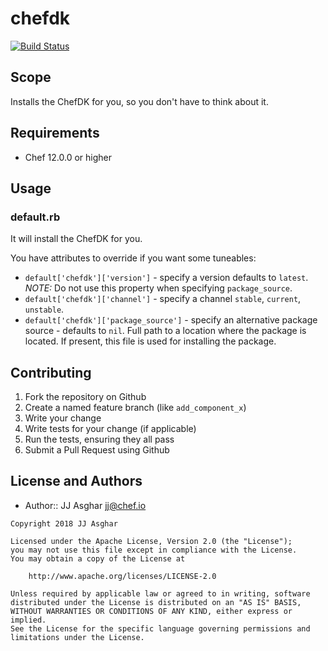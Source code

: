 # chefdk

[![Build Status](https://travis-ci.org/jjasghar/chefdk-cookbook.svg?branch=master)](https://travis-ci.org/jjasghar/chefdk-cookbook)

## Scope

Installs the ChefDK for you, so you don't have to think about it.

## Requirements

- Chef 12.0.0 or higher

## Usage

### default.rb

It will install the ChefDK for you.

You have attributes to override if you want some tuneables:

- `default['chefdk']['version']` - specify a version defaults to `latest`. _NOTE:_ Do not use this property when specifying `package_source`.
- `default['chefdk']['channel']` - specify a channel `stable`, `current`, `unstable`.
- `default['chefdk']['package_source']` - specify an alternative package source - defaults to `nil`.
     Full path to a location where the package is located. If present, this file is used for installing the package.

## Contributing
1. Fork the repository on Github
2. Create a named feature branch (like `add_component_x`)
3. Write your change
4. Write tests for your change (if applicable)
5. Run the tests, ensuring they all pass
6. Submit a Pull Request using Github

## License and Authors
- Author:: JJ Asghar <jj@chef.io>

```text
Copyright 2018 JJ Asghar

Licensed under the Apache License, Version 2.0 (the "License");
you may not use this file except in compliance with the License.
You may obtain a copy of the License at

    http://www.apache.org/licenses/LICENSE-2.0

Unless required by applicable law or agreed to in writing, software
distributed under the License is distributed on an "AS IS" BASIS,
WITHOUT WARRANTIES OR CONDITIONS OF ANY KIND, either express or implied.
See the License for the specific language governing permissions and
limitations under the License.
```
